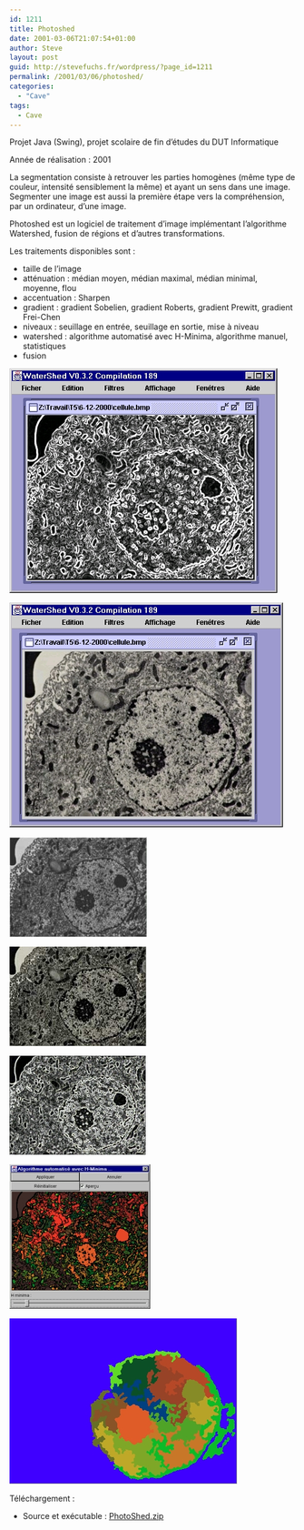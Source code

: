 ```yaml
---
id: 1211
title: Photoshed
date: 2001-03-06T21:07:54+01:00
author: Steve
layout: post
guid: http://stevefuchs.fr/wordpress/?page_id=1211
permalink: /2001/03/06/photoshed/
categories:
  - "Cave"
tags:
  - Cave
---
```

Projet Java (Swing), projet scolaire de fin d&rsquo;études du DUT Informatique

Année de réalisation : 2001

La segmentation consiste à retrouver les parties homogènes (même type de couleur, intensité sensiblement la même) et ayant un sens dans une image. Segmenter une image est aussi la première étape vers la compréhension, par un ordinateur, d&rsquo;une image.

Photoshed est un logiciel de traitement d&rsquo;image implémentant l&rsquo;algorithme Watershed, fusion de régions et d&rsquo;autres transformations.

Les traitements disponibles sont :

  * taille de l&rsquo;image
  * atténuation : médian moyen, médian maximal, médian minimal, moyenne, flou
  * accentuation : Sharpen
  * gradient : gradient Sobelien, gradient Roberts, gradient Prewitt, gradient Frei-Chen
  * niveaux : seuillage en entrée, seuillage en sortie, mise à niveau
  * watershed : algorithme automatisé avec H-Minima, algorithme manuel, statistiques
  * fusion

![PhotoShed1](/wp-content/uploads/2015/12/PhotoShed1.jpg)

![PhotoShed2](/wp-content/uploads/2015/12/PhotoShed2.jpg)

![SamplePhotoShed1](/wp-content/uploads/2015/12/SamplePhotoShed1.jpg)

![SamplePhotoShed2](/wp-content/uploads/2015/12/SamplePhotoShed2.jpg)

![SamplePhotoShed3](/wp-content/uploads/2015/12/SamplePhotoShed3.jpg)

![SamplePhotoShed4](/wp-content/uploads/2015/12/SamplePhotoShed4.jpg)

![SamplePhotoShed5](/wp-content/uploads/2015/12/SamplePhotoShed5.jpg)

Téléchargement :

  * Source et exécutable : <a class="external text" href="http://stevefuchs.fr/projects/PhotoShed.zip" rel="nofollow">PhotoShed.zip</a>